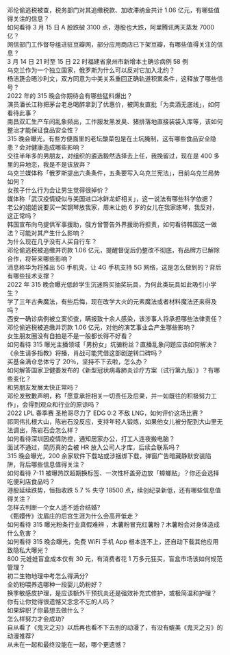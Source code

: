 邓伦偷逃税被查，税务部门对其追缴税款、加收滞纳金共计 1.06 亿元，有哪些值得关注的信息？  
如何看待 3 月 15 日 A 股跌破 3100 点，港股也大跌，阿里腾讯两天蒸发 7000 亿？  
网信部门工作督导组进驻豆瓣网，部分应用商店已下架豆瓣，有哪些值得关注的信息？  
3 月 14 日 21 时至 15 日 22 时福建省泉州市新增本土确诊病例 58 例  
乌克兰作为一个独立国家，俄罗斯为什么可以反对它加入北约？  
杨洁篪会晤沙利文，双方同意为中美关系重回正确轨道积累条件，这释放了哪些信号？  
2022 年的 315 晚会你期待会有哪些猛料爆出？  
演员潘长江称把茅台老总喝醉拿到了优惠价，被网友直批「为卖酒无底线」，如何看待此事？  
南昌双汇生产车间乱象频出，工作服发黑发臭、猪排落地直接装袋入库等，该如何整治才能保证食品安全性？  
315 晚会曝光，有些方便面里的老坛酸菜包是在土坑腌制，这有哪些食品安全隐患？会对健康造成哪些影响？  
交往半年多的男朋友，对组织的遴选毅然选择去上任，我挽留过，现在是 400 多里的异地恋，我是不是该放弃？  
乌克兰媒体称「俄罗斯提出六条条件，五条要写入乌克兰宪法」，目前乌克兰局势如何？  
女孩子什么行为会让男生觉得很掉价？  
媒体称「武汉疫情疑似与美国进口冰鲜龙虾相关」，这一说法有哪些科学依据？  
老公的姐姐说要买一架钢琴放我家，周末让她 6 岁的女儿在我家练琴，我反对，这正常吗？  
韩国宣布向乌提供军事援助，俄方曾警告外界援助将担责，如何看待韩国这一做法？可能对其产生什么影响？  
为什么现在几乎没有人买自行车？  
邓伦偷逃税被追缴并罚款 1.06 亿元，提醒督促后仍整改不彻底，有品牌方已解除合作，将带来哪些影响？  
消息称华为将推出 5G 手机壳，让 4G 手机支持 5G 网络，这是怎么做到的？背后有哪些技术支撑？  
2022 年 315 晚会曝光低龄学生沉迷购买抽奖玩具，为何此类玩具如此吸引小学生？  
学了三年古典魔法，有些后悔，现在改学大火的元素魔法或者材料魔法还来得及吗？  
西安一确诊病例被立案侦查，瞒报致十余人感染，该涉事人将承担哪些法律责任？  
邓伦偷逃税被追缴并罚款 1.06 亿元，对他的演艺事业会产生哪些影响？  
女生朋友圈没有自拍是不是一般都长得不好看？  
如何看待 315 曝光主播领域「男扮女」坑骗粉丝？直播乱象问题应该如何解决？  
《余生请多指教》将播，肖战可能凭借这部剧逆转口碑吗？  
买基金满仓总体亏了 20％，坚持不下去啦，怎么办？  
如何解答国家卫健委发布的《新型冠状病毒肺炎诊疗方案（试行第九版）》？有哪些变化？  
和男朋友发展太快正常吗？  
邓伦发致歉声明，称「愿意承担相关一切责任及后果，并一如既往的积极努力工作」，会得到观众和行业的原谅吗？  
2022 LPL 春季赛 圣枪哥尽力了 EDG 0:2 不敌 LNG，如何评价这场比赛？  
祁同伟扎根大山，陈岩石没反应，支持年轻人锻炼，如果他女儿被分配到大山里无法调出，陈岩石会怎么样？  
如何看待深圳因疫情防控，通知居家办公，打工人连夜搬电脑？  
面试不通过，简历真的会被 HR 放入公司人才库，后续会联系吗？  
315 晚会曝光，200 余家软件下载站或涉捆绑下载，弹窗广告暗藏静默安装陷阱，背后哪些信息值得关注？  
如何看待 7-11 被曝热饮超期换标签、一次性杯盖旁边放「蟑螂贴」？你还会选择吃便利店食品吗？  
港股延续跌势，恒指收跌 5.7 % 失守 18500 点，续创纪录新低，还有哪些信息值得关注？  
怎样去判断一个女人适不适合结婚?  
《甄嬛传》沈眉庄的后宫生涯为什么会高开低走？  
如何看待 315 曝光粉条行业真假难辨 ，木薯粉冒充红薯粉？木薯粉会对身体造成什么危害？  
如何看待 315 晚会曝光，免费 WiFi 手机 App 根本连不上，还自动下载其他应用致隐私大曝光？  
800 元娃娃盲盒成本仅有 30 元，有消费者花 1 万多元狂买，盲盒市场该如何规范管理？  
初二生物地理中考怎么得满分?  
全奶粉喂养选哪种一段婴儿奶粉好？  
换季敏感皮护理，是应该额外干预抗炎还是强效补充式修护，或极简温和护理？  
你有让你觉得很遗憾又念念不忘的人吗？  
如果辞职了你最想去做什么？  
怎么样努力才会成功?  
自从看了《鬼灭之刃》以后再也看不下去别的动漫了，有没有媲美《鬼灭之刃》的动漫推荐?  
从未在一起和最终没能在一起，哪个更遗憾？  
